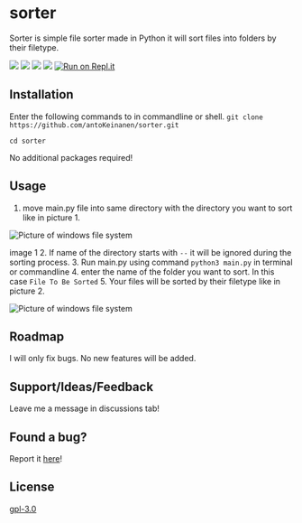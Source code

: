 # sorter
Sorter is simple file sorter made in Python it will sort files into folders by their filetype.

![](https://img.shields.io/github/stars/antoKeinanen/sorter) 
![](https://img.shields.io/github/forks/antoKeinanen/sorter)
![](https://img.shields.io/github/release/antoKeinanen/sorter) 
![](https://img.shields.io/github/issues/antoKeinanen/sorter)
[![Run on Repl.it](https://repl.it/badge/github/antoKeinanen/sorter)](https://repl.it/github/antoKeinanen/sorter)

## Installation
Enter the following commands to in commandline or shell.
``git clone https://github.com/antoKeinanen/sorter.git``

``cd sorter``

No additional packages required!

## Usage
1. move main.py file into same directory with the directory you want to sort like in picture 1.

![Picture of windows file system](https://i.imgur.com/THtNXMV.png)

image 1
2. If name of the directory starts with ``--`` it will be ignored during the sorting process.
3. Run main.py using command ``python3 main.py`` in terminal or commandline
4. enter the name of the folder you want to sort. In this case ``File To Be Sorted``
5. Your files will be sorted by their filetype like in picture 2.

![Picture of windows file system](https://i.imgur.com/ENw8kBP.png)


## Roadmap
I will only fix bugs. No new features will be added.

## Support/Ideas/Feedback
Leave me a message in discussions tab!

## Found a bug?
Report it [here](https://github.com/antoKeinanen/sorter/issues/new?assignees=&labels=&template=bug_report.md&title=)!

## License
[gpl-3.0](https://choosealicense.com/licenses/gpl-3.0/)
